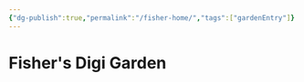 ```yaml
---
{"dg-publish":true,"permalink":"/fisher-home/","tags":["gardenEntry"]}
---
```


# Fisher's Digi Garden

> 